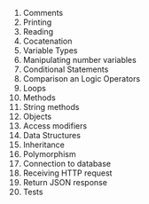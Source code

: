 1. Comments
2. Printing
3. Reading
4. Cocatenation
5. Variable Types
6. Manipulating number variables
7. Conditional Statements
8. Comparison an Logic Operators
9. Loops
10. Methods
11. String methods
13. Objects
14. Access modifiers
15. Data Structures
16. Inheritance
17. Polymorphism
18. Connection to database
19. Receiving HTTP request
20. Return JSON response
21. Tests


